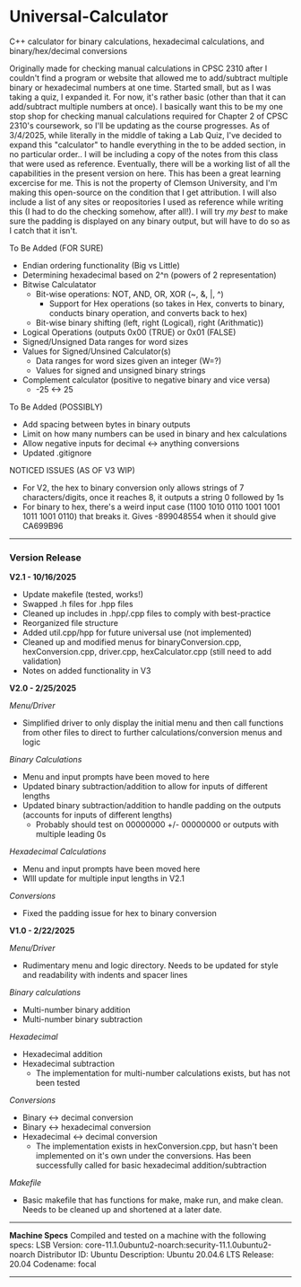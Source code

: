 # Universal-Calculator
C++ calculator for binary calculations, hexadecimal calculations, and binary/hex/decimal conversions

Originally made for checking manual calculations in CPSC 2310 after I couldn't find a program or website that allowed me to add/subtract multiple binary or hexadecimal numbers at one time. Started small, but as I was taking a quiz, I expanded it. For now, it's rather basic (other than that it can add/subtract multiple numbers at once). I basically want this to be my one stop shop for checking manual calculations required for Chapter 2 of CPSC 2310's coursework, so I'll be updating as the course progresses. As of 3/4/2025, while literally in the middle of taking a Lab Quiz, I've decided to expand this "calculator" to handle everything in the to be added section, in no particular order.. I will be including a copy of the notes from this class that were used as reference. Eventually, there will be a working list of all the capabilities in the present version on here. This has been a great learning excercise for me. This is not the property of Clemson University, and I'm making this open-source on the condition that I get attribution. I will also include a list of any sites or reopositories I used as reference while writing this (I had to do the checking somehow, after all!). I will try *my best* to make sure the padding is displayed on any binary output, but will have to do so as I catch that it isn't.

To Be Added (FOR SURE)
- Endian ordering functionality (Big vs Little)
- Determining hexadecimal based on 2^n (powers of 2 representation)
- Bitwise Calculatator
  - Bit-wise operations: NOT, AND, OR, XOR (~, &, |, ^)
    - Support for Hex operations (so takes in Hex, converts to binary, conducts binary operation, and converts back to hex)  
  - Bit-wise binary shifting (left, right (Logical), right (Arithmatic))
- Logical Operations (outputs 0x00 (TRUE) or 0x01 (FALSE)
- Signed/Unsigned Data ranges for word sizes
- Values for Signed/Unsined Calculator(s)
  - Data ranges for word sizes given an integer (W=?)
  - Values for signed and unsigned binary strings
- Complement calculator (positive to negative binary and vice versa)
  - -25 <-> 25

To Be Added (POSSIBLY)
- Add spacing between bytes in binary outputs
- Limit on how many numbers can be used in binary and hex calculations
- Allow negative inputs for decimal <-> anything conversions
- Updated .gitignore

NOTICED ISSUES (AS OF V3 WIP)
- For V2, the hex to binary conversion only allows strings of 7 characters/digits, once it reaches 8, it outputs a string 0 followed by 1s
- For binary to hex, there's a weird input case (1100 1010 0110 1001 1001 1011 1001 0110) that breaks it. Gives -899048554 when it should give CA699B96

---
### Version Release

**V2.1 - 10/16/2025**
- Update makefile (tested, works!)
- Swapped .h files for .hpp files
- Cleaned up includes in .hpp/.cpp files to comply with best-practice
- Reorganized file structure
- Added util.cpp/hpp for future universal use (not implemented)
- Cleaned up and modified menus for binaryConversion.cpp, hexConversion.cpp, driver.cpp, hexCalculator.cpp (still need to add validation)
- Notes on added functionality in V3

**V2.0 - 2/25/2025**

*Menu/Driver*
- Simplified driver to only display the initial menu and then call functions from other files to direct to further calculations/conversion menus and logic

*Binary Calculations*
- Menu and input prompts have been moved to here
- Updated binary subtraction/addition to allow for inputs of different lengths
- Updated binary subtraction/addition to handle padding on the outputs (accounts for inputs of different lengths)
  - Probably should test on 00000000 +/- 00000000 or outputs with multiple leading 0s

*Hexadecimal Calculations*
- Menu and input prompts have been moved here
- WIll update for multiple input lengths in V2.1

*Conversions*
- Fixed the padding issue for hex to binary conversion

**V1.0 - 2/22/2025**

*Menu/Driver*
- Rudimentary menu and logic directory. Needs to be updated for style and readability with indents and spacer lines

*Binary calculations*
- Multi-number binary addition
- Multi-number binary subtraction

*Hexadecimal*
- Hexadecimal addition
- Hexadecimal subtraction
  - The implementation for multi-number calculations exists, but has not been tested

*Conversions*
- Binary <-> decimal conversion
- Binary <-> hexadecimal conversion
- Hexadecimal <-> decimal conversion
  - The implementation exists in hexConversion.cpp, but hasn't been implemented on it's own under the conversions. Has been successfully called for basic hexadecimal addition/subtraction
 
*Makefile*
- Basic makefile that has functions for make, make run, and make clean. Needs to be cleaned up and shortened at a later date.

---

**Machine Specs**
Compiled and tested on a machine with the following specs:
LSB Version:    core-11.1.0ubuntu2-noarch:security-11.1.0ubuntu2-noarch
Distributor ID: Ubuntu
Description:    Ubuntu 20.04.6 LTS
Release:        20.04
Codename:       focal

---
